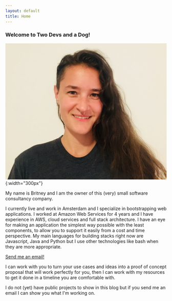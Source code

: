 ```yaml
---
layout: default
title: Home
---
```


<h3>Welcome to Two Devs and a Dog!</h3>

![Headshot](/assets/headshot.JPG){:width="300px"}

My name is Britney and I am the owner of this (very) small software consultancy company.

I currently live and work in Amsterdam and I specialize in bootstrapping web applications.  I worked at 
Amazon Web Services for 4 years and I have experience in AWS, cloud services and full stack architecture.  I have an eye for making an application the simplest way possible with the least components, to allow you to support it easily from a cost and time perspective.  My main languages for building stacks right now are Javascript, Java and Python but I use other technologies like bash when they are more appropriate.

<a href="mailto:britney.devs@gmail.com">Send me an email!</a>

I can work with you to turn your use cases and ideas into a proof of concept proposal that will work perfectly for you, then I can work with my resources to get it done in a timeline you are comfortable with.

I do not (yet) have public projects to show in this blog but if you send me an email I can show you what I'm working on.